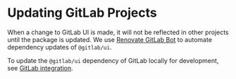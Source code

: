 # Updating GitLab Projects

When a change to GitLab UI is made, it will not be reflected in other projects until the package is
updated. We use [Renovate GitLab Bot](https://gitlab.com/gitlab-org/frontend/renovate-gitlab-bot) to
automate dependency updates of `@gitlab/ui`.

To update the `@gitlab/ui` dependency of GitLab locally for development, see [GitLab integration](contributing/gitlab_integration_test.md).
